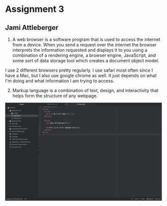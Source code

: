 # Assignment 3
## Jami Attleberger

1) A web browser is a software program that is used to access the internet from a device. When you send a request over the internet the browser interprets the information requested and displays it to you using a combination of a rendering engine, a browser engine, JavaScript, and some sort of data storage tool which creates a document object model.

  I use 2 different browsers pretty regularly. I use safari most often since I have a Mac, but I also use google chrome as well. It just depends on what I'm doing and what information I am trying to access.

2) Markup language is a combination of text, design, and interactivity that helps form the structure of any webpage.

  ![Assignment 3 Screenshot](./images/A3_screenshot.png)
